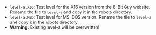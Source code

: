 - `level-a.X16`: Test level for the X16 version from the 8-Bit Guy website. Rename the file to `level-a` and copy it in the robots directory.
- `level-a.MSD`: Test level for MS-DOS version. Rename the file to `level-a` and copy it in the robots directory.
- **Warning:** Existing level-a will be overwritten!

